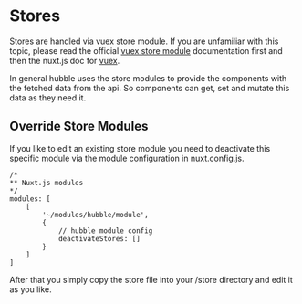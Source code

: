 # Stores

Stores are handled via vuex store module. If you are unfamiliar with this topic, please read the official [vuex store module](https://vuex.vuejs.org/) documentation first and then the nuxt.js doc for [vuex](https://nuxtjs.org/guide/vuex-store).

In general hubble uses the store modules to provide the components with the fetched data from the api. So components can get, set and mutate this data as they need it.

## Override Store Modules

If you like to edit an existing store module you need to deactivate this specific module via the module configuration in nuxt.config.js. 

```json5
/*
** Nuxt.js modules
*/
modules: [
    [
        '~/modules/hubble/module',
        {
            // hubble module config
            deactivateStores: []
        }
    ]
]
```

After that you simply copy the store file into your /store directory and edit it as you like. 

